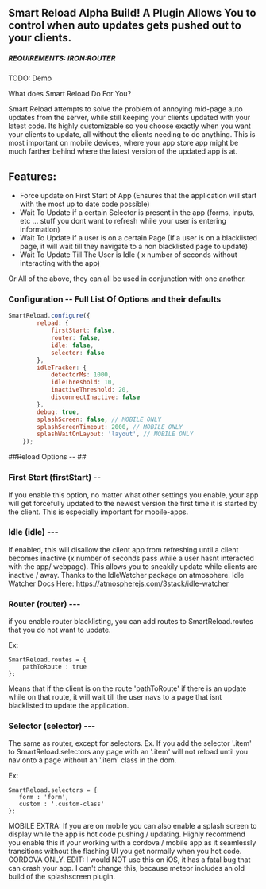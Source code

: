 ## Smart Reload Alpha Build! A Plugin Allows You to control when auto updates gets pushed out to your clients. ##

##### REQUIREMENTS: IRON:ROUTER #####

TODO: Demo

What does Smart Reload Do For You?

Smart Reload attempts to solve the problem of annoying mid-page auto updates from the server, while still keeping your clients updated with your latest code. Its highly customizable so you choose exactly when you want your clients to update, all without the clients needing to do anything. This is most important on mobile devices, where your app store app might be much farther behind where the latest version of the updated app is at.

## Features: ##
- Force update on First Start of App (Ensures that the application will start with the most up to date code possible)
- Wait To Update if a certain Selector is present in the app (forms, inputs, etc ... stuff you dont want to refresh while your user is entering information)
- Wait To Update if a user is on a certain Page (If a user is on a blacklisted page, it will wait till they navigate to a non blacklisted page to update)
- Wait To Update Till The User is Idle ( x number of seconds without interacting with the app)

Or All of the above, they can all be used in conjunction with one another.


### Configuration -- Full List Of Options and their defaults ###

````javascript
SmartReload.configure({
        reload: {
            firstStart: false,
            router: false,
            idle: false,
            selector: false
        },
        idleTracker: {
            detectorMs: 1000,
            idleThreshold: 10,
            inactiveThreshold: 20,
            disconnectInactive: false
        },
        debug: true,
        splashScreen: false, // MOBILE ONLY
        splashScreenTimeout: 2000, // MOBILE ONLY
        splashWaitOnLayout: 'layout', // MOBILE ONLY        
    });
````

##Reload Options -- ##

### First Start (firstStart) -- ###
If you enable this option, no matter what other settings you enable, your app will get forcefully updated to the newest version the first time it is started by the client. This is especially important for mobile-apps. 

### Idle (idle) --- ###
If enabled, this will disallow the client app from refreshing until a client becomes inactive (x number of seconds pass while a user hasnt interacted with the app/ webpage). This allows you to sneakily update while clients are inactive / away. Thanks to the IdleWatcher package on atmosphere. 
Idle Watcher Docs Here: https://atmospherejs.com/3stack/idle-watcher

### Router (router) --- ###
if you enable router blacklisting, you can add routes to SmartReload.routes that you do not want to update. 

Ex:
````
SmartReload.routes = {
    pathToRoute : true
};
`````

Means that if the client is on the route 'pathToRoute' if there is an update while on that route, it will wait till the user navs to a page that isnt blacklisted to update the application.
    
### Selector (selector) --- ###
The same as router, except for selectors. Ex. If you add the selector '.item' to SmartReload.selectors any page with an '.item' will not reload until you nav onto a page without an '.item' class in the dom. 

Ex:
````
SmartReload.selectors = {
   form : 'form',
   custom : '.custom-class'
};
`````
    
    
MOBILE EXTRA: If you are on mobile you can also enable a splash screen to display while the app is hot code pushing / updating. Highly recommend you enable this if your working with a cordova / mobile app as it seamlessly transitions without the flashing UI you get normally when you hot code. CORDOVA ONLY. 
EDIT: I would NOT use this on iOS, it has a fatal bug that can crash your app. I can't change this, because meteor includes an old build of the splashscreen plugin.









